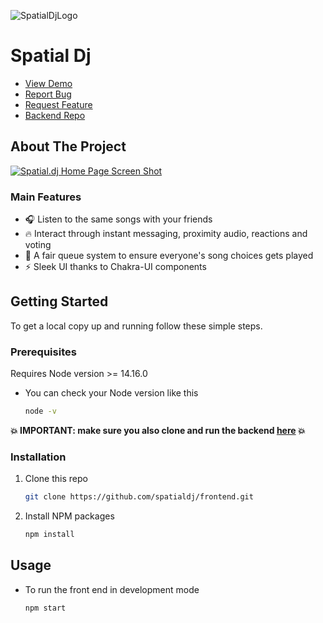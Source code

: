 <!--
THIS README TEMPLATE WAS ADAPTED FROM https://github.com/othneildrew/Best-README-Template
-->

<!-- PROJECT LOGO -->
<!--
<br />
<p align="center">
  <a href="https://github.com/spatialdj">
    <img src="https://avatars.githubusercontent.com/u/83042272" alt="Logo" width="80" height="80">
  </a>

  <h3 align="center">Spatial.dj Front end</h3>

  <p align="center">
    Front end for Spatial.dj, a web app that allows you to listen to music with your friends.
    <br />
    <br />
    <a href="http://spatial.francochen.com/">View Demo</a>
    ·
    <a href="https://github.com/spatialdj/frontend/issues">Report Bug</a>
    ·
    <a href="https://github.com/spatialdj/frontend/issues">Request Feature</a>
    .
    <a href="https://github.com/spatialdj/backend">Backend Repo</a>
  </p>
</p>
-->

![SpatialDjLogo](https://avatars.githubusercontent.com/u/83042272)
# Spatial Dj
- [View Demo](http://spatial.francochen.com)
- [Report Bug](https://github.com/reeedis/backend/issues)
- [Request Feature](https://github.com/reeedis/backend/issues)
- [Backend Repo](https://github.com/reeedis/backend)

<!-- ABOUT THE PROJECT -->
## About The Project

[![Spatial.dj Home Page Screen Shot][product-screenshot]](http://spatial.francochen.com/)


### Main Features

* 🎧 Listen to the same songs with your friends
* 🔥 Interact through instant messaging, proximity audio, reactions and voting
* 💬 A fair queue system to ensure everyone's song choices gets played
* ⚡ Sleek UI thanks to Chakra-UI components


<!-- GETTING STARTED -->
## Getting Started

To get a local copy up and running follow these simple steps.

### Prerequisites

Requires Node version >= 14.16.0
* You can check your Node version like this
  ```sh
  node -v
  ```

**💥 IMPORTANT: make sure you also clone and run the backend [here](https://github.com/spatialdj/backend) 💥**

### Installation

1. Clone this repo
   ```sh
   git clone https://github.com/spatialdj/frontend.git
   ```
2. Install NPM packages
   ```sh
   npm install
   ```

<!-- USAGE EXAMPLES -->
## Usage

* To run the front end in development mode
  ```sh
  npm start
  ```

[product-screenshot]: https://i.imgur.com/0GdOVn7.png
